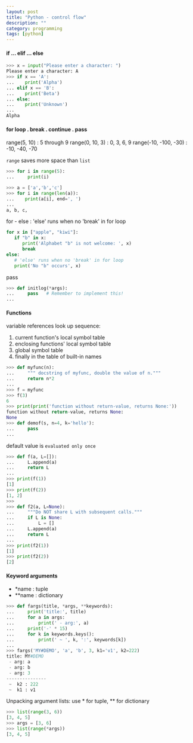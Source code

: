 ```yaml
---
layout: post
title: "Python - control flow"
description: ""
category: programming
tags: [python]
---
```


#### if ... elif ... else

```python
>>> x = input("Please enter a character: ")
Please enter a character: A
>>> if x == 'A':
...    print('Alpha')
... elif x == 'B':
...    print('Beta')
... else:
...    print('Unknown')
... 
Alpha
```

#### for loop . break . continue . pass

range(5, 10) : 5 through 9
range(0, 10, 3) : 0, 3, 6, 9
range(-10, -100, -30) : -10, -40, -70

`range` saves more space than `list`

~~~python
>>> for i in range(5):
...     print(i)

>>> a = ['a','b','c']
>>> for i in range(len(a)):
...    print(a[i], end=', ')
... 
a, b, c, 
~~~

for - else : 'else' runs when no 'break' in for loop

~~~python
for x in ["apple", "kiwi"]:
   if "b" in x:
      print('Alphabet "b" is not welcome: ', x)
      break
else:
   # 'else' runs when no 'break' in for loop 
   print('No "b" occurs', x)
~~~

pass

~~~python
>>> def initlog(*args):
...     pass   # Remember to implement this!
...
~~~

#### Functions

 variable references look up sequence:
 
1. current function's local symbol table
1. enclosing functions' local symbol table
1. global symbol table
1. finally in the table of built-in names

~~~python
>>> def myfunc(n):
...     """ docstring of myfunc, double the value of n."""
...     return n*2
... 
>>> f = myfunc
>>> f(3)
6
>>> print(print('function without return-value, returns None:'))
function without return-value, returns None:
None
>>> def demof(s, n=4, k='hello'):
...     pass
...
~~~

default value is `evaluated only once`

~~~python
>>> def f(a, L=[]):
...     L.append(a)
...     return L
... 
>>> print(f(1))
[1]
>>> print(f(2))
[1, 2]
>>>
>>> def f2(a, L=None):
...     """Do NOT share L with subsequent calls."""
...     if L is None:
...         L = []
...     L.append(a)
...     return L
... 
>>> print(f2(1))
[1]
>>> print(f2(2))
[2]
~~~

#### Keyword arguments

- *name : tuple
- **name : dictionary

~~~python
>>> def fargs(title, *args, **keywords):
...     print('title:', title)
...     for a in args:
...         print(' - arg:', a)
...     print('-' * 15)
...     for k in keywords.keys():
...         print(' ~ ', k, ':', keywords[k])
... 
>>> fargs('MY#DEMO', 'a', 'b', 3, k1='v1', k2=222)
title: MY#DEMO
 - arg: a
 - arg: b
 - arg: 3
---------------
 ~  k2 : 222
 ~  k1 : v1
~~~

Unpacking argument lists: use * for tuple, ** for dictionary

```py
>>> list(range(3, 6))
[3, 4, 5]
>>> args = [3, 6]
>>> list(range(*args))
[3, 4, 5]
```

